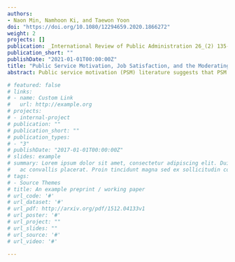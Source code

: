```yaml
---
authors:
- Naon Min, Namhoon Ki, and Taewon Yoon
doi: "https://doi.org/10.1080/12294659.2020.1866272"
weight: 2
projects: []
publication: _International Review of Public Administration 26_(2) 135-155
publication_short: ""
publishDate: "2021-01-01T00:00:00Z"
title: "Public Service Motivation, Job Satisfaction, and the Moderating Effect of Employment Sector: A Meta-Analysis"
abstract: Public service motivation (PSM) literature suggests that PSM has a positive effect on employees’ job satisfaction. Using meta-analysis, this study examines the aggregate effect of PSM on job satisfaction. In addition, this study investigates whether sector affiliation moderates the relationship between PSM and employee job satisfaction. Based on reported correlations between PSM and job satisfaction from 46 studies, this study finds compelling evidence for a positive relationship between PSM and job satisfaction. Furthermore, a subsequent analysis reveals that this relationship is stronger for individuals who work in the government sector.

# featured: false
# links:
# - name: Custom Link
#   url: http://example.org
# projects:
# - internal-project
# publication: ""
# publication_short: ""
# publication_types:
# - "3"
# publishDate: "2017-01-01T00:00:00Z"
# slides: example
# summary: Lorem ipsum dolor sit amet, consectetur adipiscing elit. Duis posuere tellus
#   ac convallis placerat. Proin tincidunt magna sed ex sollicitudin condimentum.
# tags:
# - Source Themes
# title: An example preprint / working paper
# url_code: '#'
# url_dataset: '#'
# url_pdf: http://arxiv.org/pdf/1512.04133v1
# url_poster: '#'
# url_project: ""
# url_slides: ""
# url_source: '#'
# url_video: '#'

---
```

